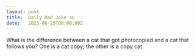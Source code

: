 ```yaml
---
layout: post
title:  Daily Dad Joke 4U
date:   2023-06-25T00:00:00Z
---
```

What is the difference between a cat that got photocopied and a cat that follows you? One is a cat copy; the other is a copy cat.
